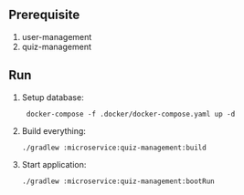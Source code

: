 ## Prerequisite

1. user-management
2. quiz-management

## Run

1. Setup database:

        docker-compose -f .docker/docker-compose.yaml up -d 

3. Build everything:

       ./gradlew :microservice:quiz-management:build

4. Start application:

       ./gradlew :microservice:quiz-management:bootRun